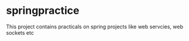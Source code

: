 # springpractice

This project contains practicals on spring projects like web servcies, web sockets etc 
